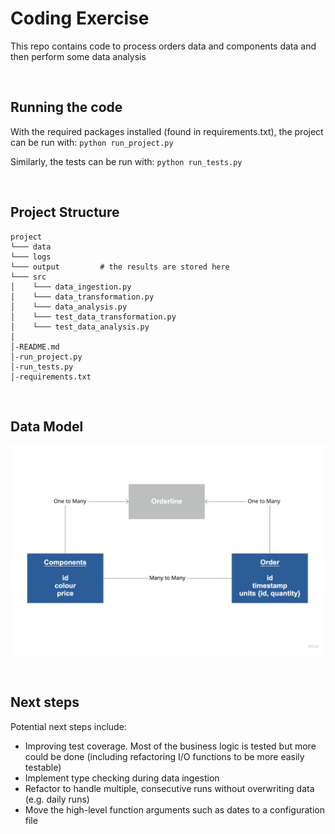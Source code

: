 # Coding Exercise

This repo contains code to process orders data and components data and then perform some data analysis

<br>

## Running the code
With the required packages installed (found in requirements.txt), the project can be run with: 
`python run_project.py` 

Similarly, the tests can be run with:
`python run_tests.py`

<br>

## Project Structure

```
project
└─── data       
└─── logs
└─── output         # the results are stored here
└─── src
│    └─── data_ingestion.py
│    └─── data_transformation.py
│    └─── data_analysis.py
│    └─── test_data_transformation.py
│    └─── test_data_analysis.py
│    
│-README.md
│-run_project.py    
│-run_tests.py 
│-requirements.txt  
```

<br>

## Data Model
![Data Model](Data_Model.jpeg)

<br>

## Next steps
Potential next steps include:
- Improving test coverage. Most of the business logic is tested but more could be done (including refactoring I/O functions to be more easily testable)
- Implement type checking during data ingestion
- Refactor to handle multiple, consecutive runs without overwriting data (e.g. daily runs)
- Move the high-level function arguments such as dates to a configuration file